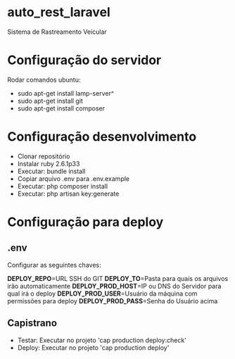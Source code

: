 # auto_rest_laravel
Sistema de Rastreamento Veicular

# Configuração do servidor
Rodar comandos ubuntu:
- sudo apt-get install lamp-server^
- sudo apt-get install git
- sudo apt-get install composer

# Configuração desenvolvimento
- Clonar repositório
- Instalar ruby 2.6.1p33
- Executar: bundle install
- Copiar arquivo .env para .env.example
- Executar: php composer install
- Executar: php artisan key:generate

# Configuração para deploy
## .env
Configurar as seguintes chaves:

**DEPLOY_REPO**=URL SSH do GIT
**DEPLOY_TO**=Pasta para quais os arquivos irão automaticamente
**DEPLOY_PROD_HOST**=IP ou DNS do Servidor para qual irá o deploy
**DEPLOY_PROD_USER**=Usuário da máquina com permissões para deploy
**DEPLOY_PROD_PASS**=Senha do Usuário acima

## Capistrano
- Testar: Executar no projeto 'cap production deploy:check'
- Deploy: Executar no projeto 'cap production deploy'